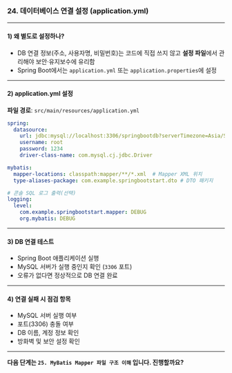 ### 24. 데이터베이스 연결 설정 (application.yml)

---

#### 1) **왜 별도로 설정하나?**

* DB 연결 정보(주소, 사용자명, 비밀번호)는 코드에 직접 쓰지 않고 **설정 파일**에서 관리해야 보안·유지보수에 유리함
* Spring Boot에서는 `application.yml` 또는 `application.properties`에 설정

---

#### 2) **application.yml 설정**

**파일 경로**: `src/main/resources/application.yml`

```yaml
spring:
  datasource:
    url: jdbc:mysql://localhost:3306/springbootdb?serverTimezone=Asia/Seoul&characterEncoding=UTF-8
    username: root
    password: 1234
    driver-class-name: com.mysql.cj.jdbc.Driver

mybatis:
  mapper-locations: classpath:mapper/**/*.xml  # Mapper XML 위치
  type-aliases-package: com.example.springbootstart.dto # DTO 패키지

# 콘솔 SQL 로그 출력(선택)
logging:
  level:
    com.example.springbootstart.mapper: DEBUG
    org.mybatis: DEBUG
```

---

#### 3) **DB 연결 테스트**

* Spring Boot 애플리케이션 실행
* MySQL 서버가 실행 중인지 확인 (`3306` 포트)
* 오류가 없다면 정상적으로 DB 연결 완료

---

#### 4) **연결 실패 시 점검 항목**

* MySQL 서버 실행 여부
* 포트(3306) 충돌 여부
* DB 이름, 계정 정보 확인
* 방화벽 및 보안 설정 확인

---

**다음 단계는 `25. MyBatis Mapper 파일 구조 이해` 입니다. 진행할까요?**
